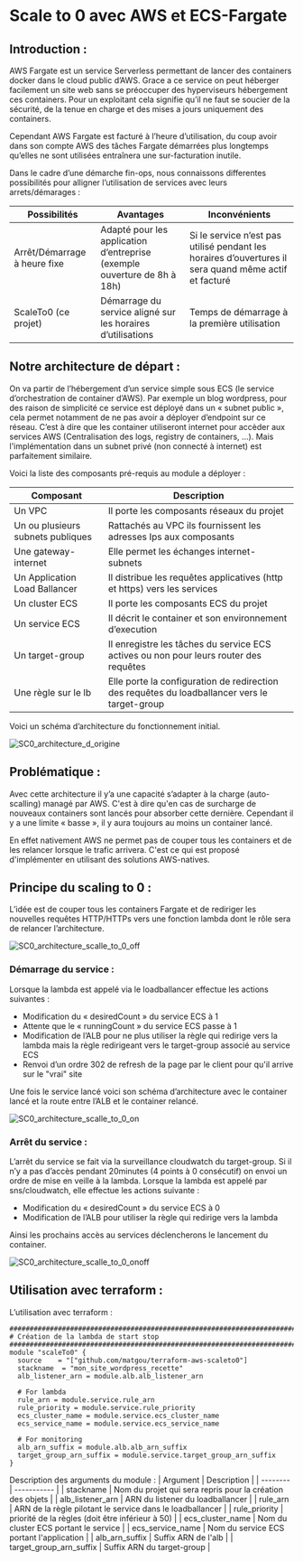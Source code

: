 
# Scale to 0 avec AWS et ECS-Fargate

## Introduction :

AWS Fargate est un service Serverless permettant de lancer des containers docker dans le cloud public d’AWS.
Grace a ce service on peut héberger facilement un site web sans se préoccuper des hyperviseurs hébergement ces containers. Pour un exploitant cela signifie qu’il ne faut se soucier de la sécurité, de la tenue en charge et des mises a jours uniquement des containers.

Cependant AWS Fargate est facturé à l’heure d’utilisation, du coup avoir dans son compte AWS des tâches Fargate démarrées plus longtemps qu’elles ne sont utilisées entraînera une sur-facturation inutile.

Dans le cadre d’une démarche fin-ops, nous connaissons differentes possibilités pour alligner l’utilisation de services avec leurs arrets/démarages :

| Possibilités | Avantages | Inconvénients |
| ------------ | --------- | ------------- |
| Arrêt/Démarrage à heure fixe | Adapté pour les application d’entreprise (exemple ouverture de 8h à 18h) | Si le service n’est pas utilisé pendant les horaires d’ouvertures il sera quand même actif et facturé |
| ScaleTo0 (ce projet) | Démarrage du service aligné sur les horaires d’utilisations | Temps de démarrage à la première utilisation |


## Notre architecture de départ :

On va partir de l’hébergement d’un service simple sous ECS (le service d’orchestration de container d’AWS). Par exemple un blog wordpress, pour des raison de simplicité ce service est déployé dans un « subnet public », cela permet notamment de ne pas avoir a déployer d’endpoint sur ce réseau. C’est à dire que les container utiliseront internet pour accèder aux services AWS (Centralisation des logs, registry de containers, …). Mais l'implémentation dans un subnet privé (non connecté à internet) est parfaitement similaire.

Voici la liste des composants pré-requis au module a déployer :

| Composant | Description | 
| --------- | ----------- |
| Un VPC | Il porte les composants réseaux du projet |
| Un ou plusieurs subnets publiques | Rattachés au VPC ils fournissent les adresses Ips aux composants |
| Une gateway-internet | Elle permet les échanges internet-subnets |
| Un Application Load Ballancer | Il distribue les requêtes applicatives (http et https) vers les services |
| Un cluster ECS | Il porte les composants ECS du projet |
| Un service ECS | Il décrit le container et son environnement d’execution |
| Un target-group | Il enregistre les tâches du service ECS actives ou non pour leurs router des requêtes |
| Une règle sur le lb | Elle porte la configuration de redirection des requêtes du loadballancer vers le target-group |

Voici un schéma d’architecture du fonctionnement initial.

![SC0_architecture_d_origine](docs/SC0_architecture_d_origine.drawio.png)

## Problématique :

Avec cette architecture il y’a une capacité s’adapter à la charge (auto-scalling) managé par AWS. C'est à dire qu'en cas de surcharge de nouveaux containers sont lancés pour absorber cette dernière. Cependant il y a une limite « basse », il y aura toujours au moins un container lancé.

En effet nativement AWS ne permet pas de couper tous les containers et de les relancer lorsque le trafic arrivera. C'est ce qui est proposé d'implémenter en utilisant des solutions AWS-natives. 

## Principe du scaling to 0 :

L’idée est de couper tous les containers Fargate et de rediriger les nouvelles requêtes HTTP/HTTPs vers une fonction lambda dont le rôle sera de relancer l’architecture.

![SC0_architecture_scalle_to_0_off](docs/SC0_architecture_scalle_to_0_off.drawio.png)

### Démarrage du service :

Lorsque la lambda est appelé via le loadballancer effectue les actions suivantes : 
* Modification du « desiredCount » du service ECS à 1
* Attente que le « runningCount » du service ECS passe à 1
* Modification de l’ALB pour ne plus utiliser la règle qui redirige vers la lambda mais la règle redirigeant vers le target-group associé au service ECS
* Renvoi d’un ordre 302 de refresh de la page par le client pour qu'il arrive sur le "vrai" site

Une fois le service lancé voici son schéma d’architecture avec le container lancé et la route entre l’ALB et le container relancé.

![SC0_architecture_scalle_to_0_on](docs/SC0_architecture_scalle_to_0_on.drawio.png)

### Arrêt du service :

L’arrêt du service se fait via la surveillance cloudwatch du target-group. Si il n’y a pas d’accès pendant 20minutes (4 points à 0 consécutif) on envoi un ordre de mise en veille à la lambda.
Lorsque la lambda est appelé par sns/cloudwatch, elle effectue les actions suivante :
* Modification du « desiredCount » du service ECS à 0
* Modification de l’ALB pour utiliser la règle qui redirige vers la lambda
   
Ainsi les prochains accès au services déclencherons le lancement du container.

![SC0_architecture_scalle_to_0_onoff](docs/SC0_architecture_scalle_to_0_onoff.drawio.png)

## Utilisation avec terraform :

L’utilisation avec terraform :

```
###########################################################################
# Création de la lambda de start stop
###########################################################################
module "scaleTo0" {
  source    = "["github.com/matgou/terraform-aws-scaleto0"]
  stackname  = "mon_site_wordpress_recette"
  alb_listener_arn = module.alb.alb_listener_arn

  # For lambda
  rule_arn = module.service.rule_arn
  rule_priority = module.service.rule_priority
  ecs_cluster_name = module.service.ecs_cluster_name
  ecs_service_name = module.service.ecs_service_name

  # For monitoring
  alb_arn_suffix = module.alb.alb_arn_suffix
  target_group_arn_suffix = module.service.target_group_arn_suffix
}
```
Description des arguments du module :
| Argument | Description |
| -------- | ----------- |
| stackname | Nom du projet qui sera repris pour la création des objets |
| alb_listener_arn | ARN du listener du loadballancer |
| rule_arn | ARN de la règle pilotant le service dans le loadballancer |
| rule_priority | priorité de la règles (doit être inférieur à 50) |
| ecs_cluster_name | Nom du cluster ECS portant le service |
| ecs_service_name | Nom du service ECS portant l'application |
| alb_arn_suffix | Suffix ARN de l'alb |
| target_group_arn_suffix | Suffix ARN du target-group |
